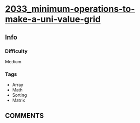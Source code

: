# [2033_minimum-operations-to-make-a-uni-value-grid](https://leetcode.com/problems/minimum-operations-to-make-a-uni-value-grid)

## Info

### Difficulty

Medium

### Tags

- Array
- Math
- Sorting
- Matrix

## __COMMENTS__

> 

